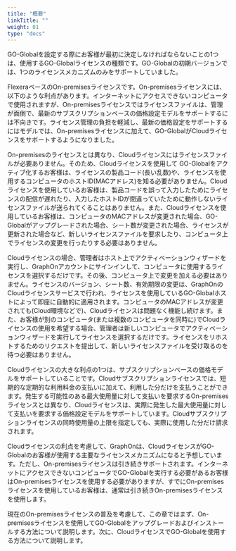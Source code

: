 ```yaml
---
title: "概要"
linkTitle: ""
weight: 01
type: "docs"
---
```


GO-Globalを設定する際にお客様が最初に決定しなければならないことの1つは、使用するGO-Globalライセンスの種類です。GO-Globalの初期バージョンでは、1つのライセンスメカニズムのみをサポートしていました。<br>

FlexeraベースのOn-premisesライセンスです。On-premisesライセンスには、以下のような利点があります。インターネットにアクセスできないコンピュータで使用されますが、On-premisesライセンスではライセンスファイルは、管理が面倒で、最新のサブスクリプションベースの価格設定モデルをサポートするには不向きです。ライセンス管理の負担を軽減し、最新の価格設定をサポートするにはモデルでは、On-premisesライセンスに加えて、GO-GlobalがCloudライセンスをサポートするようになりました。<br>

On-premisesのライセンスとは異なり、Cloudライセンスにはライセンスファイルが必要ありません。そのため、Cloudライセンスを使用して GO-Globalをアクティブ化するお客様は、ライセンスの製品コード(長い乱数)や、ライセンスを使用するコンピュータのホストID(MACアドレス)を知る必要がありません。Cloudライセンスを使用しているお客様は、製品コードを誤って入力したためにライセンスの配信が遅れたり、入力したホストIDが間違っていたために動作しないライセンスファイルが送られてくることはありません。また、Cloudライセンスを使用しているお客様は、コンピュータのMACアドレスが変更された場合、GO-Globalがアップグレードされた場合、シート数が変更された場合、ライセンスが更新された場合など、新しいライセンスファイルを要求したり、コンピュータ上でライセンスの変更を行ったりする必要はありません。<br>

Cloudライセンスの場合、管理者はホスト上でアクティベーションウィザードを実行し、GraphOnアカウントにサインインして、コンピュータに使用するライセンスを選択するだけです。その後、コンピュータ上で変更を加える必要はありません。ライセンスのバージョン、シート数、有効期限の変更は、GraphOnのCloudライセンスサービスで行われ、ライセンスを使用しているGO-Globalホストによって即座に自動的に適用されます。コンピュータのMACアドレスが変更されても(Cloud環境などで)、Cloudライセンスは問題なく機能し続けます。また、お客様が別のコンピュータ(または複数のコンピュータを同時に)でCloudライセンスの使用を希望する場合、管理者は新しいコンピュータでアクティベーションウィザードを実行してライセンスを選択するだけです。ライセンスをリホストするためのリクエストを提出して、新しいライセンスファイルを受け取るのを待つ必要はありません。<br>

Cloudライセンスの大きな利点の1つは、サブスクリプションベースの価格モデルをサポートしていることです。Cloudサブスクリプションライセンスでは、短期的な定期的な利用料金の支払いに加えて、利用した分だけを支払うことができます。発生する可能性のある最大使用量に対して支払いを要求するOn-premisesライセンスとは異なり、Cloudライセンスは、実際に発生した最大使用量に対して支払いを要求する価格設定モデルをサポートしています。Cloudサブスクリプションライセンスの同時使用量の上限を指定しても、実際に使用した分だけ請求されます。<br>

Cloudライセンスの利点を考慮して、GraphOnは、CloudライセンスがGO-Globalのお客様が使用する主要なライセンスメカニズムになると予想しています。ただし、On-premisesライセンスは引き続きサポートされます。インターネットにアクセスできないコンピュータでGO-Globalを実行する必要があるお客様はOn-premisesライセンスを使用する必要がありますが、すでにOn-premisesライセンスを使用しているお客様は、通常は引き続きOn-premisesライセンスを使用します。<br>

現在のOn-premisesライセンスの普及を考慮して、この章ではまず、On-premisesライセンスを使用してGO-Globalをアップグレードおよびインストールする方法について説明します。次に、CloudライセンスでGO-Globalを使用する方法について説明します。



